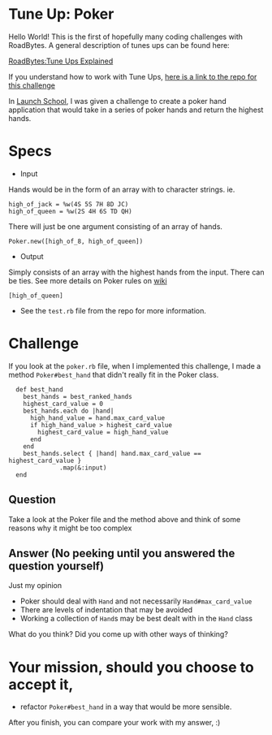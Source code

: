 # Tune Up: Poker

Hello World!  This is the first of hopefully many coding challenges with
RoadBytes.  A general description of tunes ups can be found here:

[RoadBytes:Tune Ups Explained](http://roadbytes.me/personal/2016/09/08/tune_up_explained.html)

If you understand how to work with Tune Ups,
[here is a link to the repo for this challenge](https://github.com/RoadBytes/TuneUpPoker/tree/tune_up_poker_start)

In [Launch School](https://launchschool.com), I was given a challenge to create
a poker hand application that would take in a series of poker hands and return
the highest hands.

# Specs

* Input

Hands would be in the form of an array with to character strings. ie.

~~~
high_of_jack = %w(4S 5S 7H 8D JC)
high_of_queen = %w(2S 4H 6S TD QH)
~~~

There will just be one argument consisting of an array of hands.

~~~
Poker.new([high_of_8, high_of_queen])
~~~

* Output

Simply consists of an array with the highest hands from the input.  There can be
ties.  See more details on Poker rules on
[wiki](https://en.wikipedia.org/wiki/List_of_poker_hand_categories)

~~~
[high_of_queen]
~~~

* See the `test.rb` file from the repo for more information.

# Challenge

If you look at the `poker.rb` file, when I implemented this challenge, I made a
method `Poker#best_hand` that didn't really fit in the Poker class.

~~~
  def best_hand
    best_hands = best_ranked_hands
    highest_card_value = 0
    best_hands.each do |hand|
      high_hand_value = hand.max_card_value
      if high_hand_value > highest_card_value
        highest_card_value = high_hand_value
      end
    end
    best_hands.select { |hand| hand.max_card_value == highest_card_value }
              .map(&:input)
  end
~~~

## Question

Take a look at the Poker file and the method above and think of some reasons why
it might be too complex

## Answer (No peeking until you answered the question yourself)

Just my opinion

* Poker should deal with `Hand` and not necessarily `Hand#max_card_value`
* There are levels of indentation that may be avoided
* Working a collection of `Hand`s may be best dealt with in the `Hand` class

What do you think?  Did you come up with other ways of thinking?

# Your mission, should you choose to accept it,

* refactor `Poker#best_hand` in a way that would be more sensible.

After you finish, you can compare your work with my answer, :)
